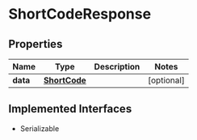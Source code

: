 

# ShortCodeResponse

## Properties

Name | Type | Description | Notes
------------ | ------------- | ------------- | -------------
**data** | [**ShortCode**](ShortCode.md) |  |  [optional]


## Implemented Interfaces

* Serializable



